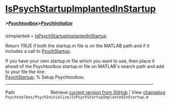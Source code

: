 # [IsPsychStartupImplantedInStartup](IsPsychStartupImplantedInStartup)
##### >[Psychtoolbox](Psychtoolbox)>[PsychInitialize](PsychInitialize)

isImplanted = [IsPsychStartupImplantedInStartup](IsPsychStartupImplantedInStartup)  
  
Return TRUE if both the startup.m file is on the MATLAB path and if it  
includes a call to [PsychStartup](PsychStartup).  
  
If you have your own startup.m file which you want to use, then place it  
ahead of the Psychtoolbox startup.m file on MATLAB's search path and add  
to your file the line:  
  [PsychStartup](PsychStartup); % Setup Psychtoolbox.  
\_\_\_\_\_\_\_\_\_\_\_\_\_\_\_\_\_\_\_\_\_\_\_\_\_\_\_\_\_\_\_\_\_\_\_\_\_\_\_\_\_\_\_\_\_\_\_\_\_\_\_\_\_\_\_\_\_\_\_\_\_\_\_\_\_\_\_\_\_\_\_\_\_  




<div class="code_header" style="text-align:right;">
  <span style="float:left;">Path&nbsp;&nbsp;</span> <span class="counter">Retrieve <a href=
  "https://raw.github.com/Psychtoolbox-3/Psychtoolbox-3/beta/Psychtoolbox/PsychInitialize/IsPsychStartupImplantedInStartup.m">current version from GitHub</a> | View <a href=
  "https://github.com/Psychtoolbox-3/Psychtoolbox-3/commits/beta/Psychtoolbox/PsychInitialize/IsPsychStartupImplantedInStartup.m">changelog</a></span>
</div>
<div class="code">
  <code>Psychtoolbox/PsychInitialize/IsPsychStartupImplantedInStartup.m</code>
</div>

